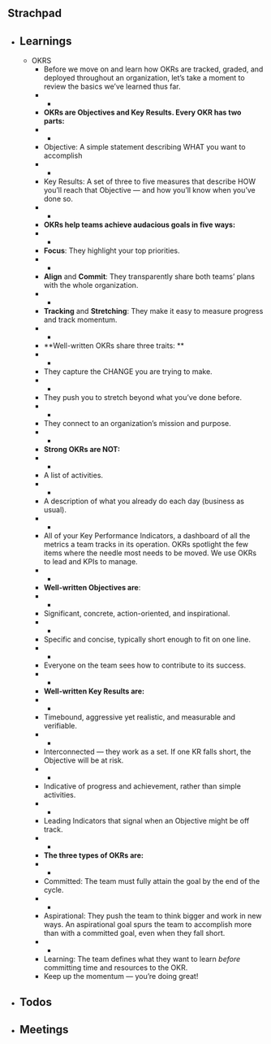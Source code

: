 ## Strachpad
- ## Learnings
	- OKRS
		- Before we move on and learn how OKRs are tracked, graded, and deployed throughout an organization, let’s take a moment to review the basics we’ve learned thus far.
		- -
		- **OKRs are Objectives and Key Results. Every OKR has two parts:**
		- -
		- Objective: A simple statement describing WHAT you want to accomplish
		- -
		- Key Results: A set of three to five measures that describe HOW you’ll reach that Objective — and how you’ll know when you’ve done so.
		- -
		- **OKRs help teams achieve audacious goals in five ways:**
		- -
		- **Focus**: They highlight your top priorities.
		- -
		- **Align** and **Commit**: They transparently share both teams’ plans with the whole organization.
		- -
		- **Tracking** and **Stretching**: They make it easy to measure progress and track momentum.
		- -
		- **Well-written OKRs share three traits: **
		- -
		- They capture the CHANGE you are trying to make.
		- -
		- They push you to stretch beyond what you’ve done before.
		- -
		- They connect to an organization’s mission and purpose.
		- -
		- **Strong OKRs are NOT:**
		- -
		- A list of activities.
		- -
		- A description of what you already do each day (business as usual).
		- -
		- All of your Key Performance Indicators, a dashboard of all the metrics a team tracks in its operation. OKRs spotlight the few items where the needle most needs to be moved. We use OKRs to lead and KPIs to manage.
		- -
		- **Well-written Objectives are**:
		- -
		- Significant, concrete, action-oriented, and inspirational.
		- -
		- Specific and concise, typically short enough to fit on one line.
		- -
		- Everyone on the team sees how to contribute to its success.
		- -
		- **Well-written Key Results are:**
		- -
		- Timebound, aggressive yet realistic, and measurable and verifiable.
		- -
		- Interconnected — they work as a set. If one KR falls short, the Objective will be at risk.
		- -
		- Indicative of progress and achievement, rather than simple activities.
		- -
		- Leading Indicators that signal when an Objective might be off track.
		- -
		- **The three types of OKRs are:**
		- -
		- Committed: The team must fully attain the goal by the end of the cycle.
		- -
		- Aspirational: They push the team to think bigger and work in new ways. An aspirational goal spurs the team to accomplish more than with a committed goal, even when they fall short.
		- -
		- Learning: The team defines what they want to learn *before* committing time and resources to the OKR.
		- Keep up the momentum — you’re doing great!
- ## Todos
- ## Meetings